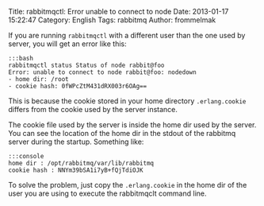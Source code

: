 Title: rabbitmqctl: Error unable to connect to node
Date: 2013-01-17 15:22:47
Category: English
Tags: rabbitmq
Author: frommelmak

If you are running `rabbitmqctl` with a different user than the one used by server, you will get an error like this:

    :::bash
    rabbitmqctl status Status of node rabbit@foo
    Error: unable to connect to node rabbit@foo: nodedown
    - home dir: /root
    - cookie hash: 0fWPcZtM431dRX003r6OAg==

This is because the cookie stored in your home directory `.erlang.cookie` differs from the cookie used by the server instance.

The cookie file used by the server is inside the home dir used by the server. You can see the location of the home dir in the stdout of the rabbitmq server during the startup. Something like:

    :::console
    home dir : /opt/rabbitmq/var/lib/rabbitmq
    cookie hash : NNYm39bSA1i7yB+fQjTdiOJK

To solve the problem, just copy the `.erlang.cookie` in the home dir of the user you are using to execute the rabbitmqclt command line.


